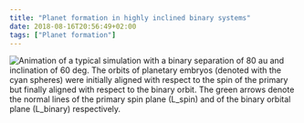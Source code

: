 ```yaml
---
title: "Planet formation in highly inclined binary systems"
date: 2018-08-16T20:56:49+02:00
tags: ["Planet formation"]
---
```


![Animation of a typical simulation with a binary separation of 80 au and inclination of 60 deg. The orbits of planetary embryos (denoted with the cyan spheres) were initially aligned with respect to the spin of the primary but finally aligned with respect to the binary orbit. The green arrows denote the normal lines of the primary spin plane (L_spin) and of the binary orbital plane (L_binary) respectively.](Figure2.gif)

